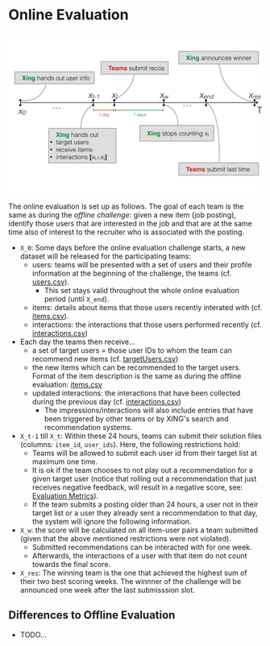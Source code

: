 Online Evaluation
=====================

![Recsys2017 Timeline](img/timeline.png)

The online evaluation is set up as follows. The goal of each team is the same as during the _offline challenge_: given a new item (job posting), identify those users that are interested in the job and that are at the same time also of interest to the recruiter who is associated with the posting.

- `X_0`: Some days before the online evaluation challenge starts, a new dataset will be released for the participating teams: 
  + users: teams will be presented with a set of users and their profile information at the beginning of the challenge, the teams  (cf. [users.csv](http://2017.recsyschallenge.com/#dataset-users)). 
    - This set stays valid throughout the whole online evaluation period (until `X_end`). 
  + items: details about items that those users recently interated with (cf. [items.csv](http://2017.recsyschallenge.com/#dataset-items)). 
  + interactions: the interactions that those users performed recently (cf. [interactions.csv](http://2017.recsyschallenge.com/#dataset-interactions))
- Each day the teams then receive... 
  + a set of target users = those user IDs to whom the team can recommend new items (cf. [targetUsers.csv](http://2017.recsyschallenge.com/#dataset-targets))
  + the new items which can be recommended to the target users. Format of the item description is the same as during the offline evaluation: [items.csv](http://2017.recsyschallenge.com/#dataset-items)
  + updated interactions: the interactions that have been collected during the previous day (cf. [interactions.csv](http://2017.recsyschallenge.com/#dataset-interactions))
    - The impressions/interactions will also include entries that have been triggered by other teams or by XING's search and recommendation systems. 
- `X_t-1` till `X_t`: Within these 24 hours, teams can submit their solution files (columns: `item_id`, `user_ids`). Here, the following restrictions hold: 
  + Teams will be allowed to
submit each user id from their target list at maximum one time. 
  + It is ok if the team chooses to not play out a recommendation for a given target user (notice that rolling out a recommendation that just receives negative feedback, will result in a negative score, see: [Evaluation Metrics](http://2017.recsyschallenge.com/#evaluation)). 
  + If the team submits a posting older than 24 hours, a user
not in their target list or a user they already sent a recommendation to that
day, the system will ignore the following information.
- `X_w`: the score will be calculated on all item-user pairs a team submitted (given that the above mentioned restrictions were not violated).
  + Submitted recommendations can be interacted with for one week. 
  + Afterwards, the interactions of a user with that item do not
count towards the final score. 
- `X_res`: The winning team is the one that achieved the highest
sum of their two best scoring weeks. The winnner of the challenge will be announced one week after
the last submisssion slot.


## Differences to Offline Evaluation

- TODO...


